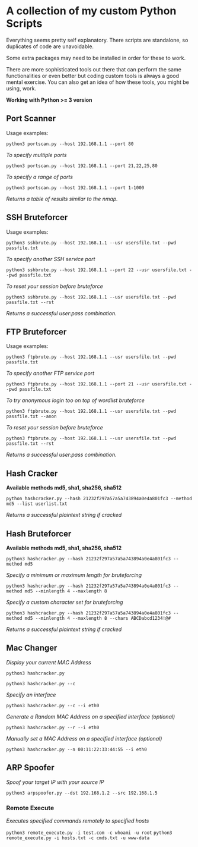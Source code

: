 # A collection of my custom Python Scripts

Everything seems pretty self explanatory. There scripts are standalone, so duplicates of code are unavoidable.

Some extra packages may need to be installed in order for these to work.

There are more sophisticated tools out there that can perform the same functionalities or even better but coding custom tools is always a good mental exercise. You can also get an idea of how these tools, you might be using, work.

**Working with Python >= 3 version**

## Port Scanner

Usage examples:

`python3 portscan.py --host 192.168.1.1 --port 80`

*To specify multiple ports*

`python3 portscan.py --host 192.168.1.1 --port 21,22,25,80`

*To specify a range of ports*

`python3 portscan.py --host 192.168.1.1 --port 1-1000`

*Returns a table of results similar to the nmap.*

## SSH Bruteforcer

Usage examples:

`python3 sshbrute.py --host 192.168.1.1 --usr usersfile.txt --pwd passfile.txt`

*To specify another SSH service port*

`python3 sshbrute.py --host 192.168.1.1 --port 22 --usr usersfile.txt --pwd passfile.txt`

*To reset your session before bruteforce*

`python3 sshbrute.py --host 192.168.1.1 --usr usersfile.txt --pwd passfile.txt --rst`

*Returns a successful user:pass combination.*

## FTP Bruteforcer

Usage examples:

`python3 ftpbrute.py --host 192.168.1.1 --usr usersfile.txt --pwd passfile.txt`

*To specify another FTP service port*

`python3 ftpbrute.py --host 192.168.1.1 --port 21 --usr usersfile.txt --pwd passfile.txt`

*To try anonymous login too on top of wordlist bruteforce*

`python3 ftpbrute.py --host 192.168.1.1 --usr usersfile.txt --pwd passfile.txt --anon`

*To reset your session before bruteforce*

`python3 ftpbrute.py --host 192.168.1.1 --usr usersfile.txt --pwd passfile.txt --rst`

*Returns a successful user:pass combination.*

## Hash Cracker

**Available methods md5, sha1, sha256, sha512**

`python hashcracker.py --hash 21232f297a57a5a743894a0e4a801fc3 --method md5 --list userlist.txt`

*Returns a successful plaintext string if cracked*

## Hash Bruteforcer

**Available methods md5, sha1, sha256, sha512**

`python3 hashcracker.py --hash 21232f297a57a5a743894a0e4a801fc3 --method md5`

*Specify a minimum or maximum length for bruteforcing*

`python3 hashcracker.py --hash 21232f297a57a5a743894a0e4a801fc3 --method md5 --minlength 4 --maxlength 8`

*Specify a custom character set for bruteforcing*

`python3 hashcracker.py --hash 21232f297a57a5a743894a0e4a801fc3 --method md5 --minlength 4 --maxlength 8 --chars ABCDabcd1234!@#`

*Returns a successful plaintext string if cracked*

## Mac Changer

*Display your current MAC Address*

`python3 hashcracker.py`

`python3 hashcracker.py --c`

*Specify an interface*

`python3 hashcracker.py --c --i eth0`

*Generate a Random MAC Address on a specified interface (optional)*

`python3 hashcracker.py --r --i eth0`

*Manually set a MAC Address on a specified interface (optional)*

`python3 hashcracker.py --n 00:11:22:33:44:55 --i eth0`

## ARP Spoofer

*Spoof your target IP with your source IP*

`python3 arpspoofer.py --dst 192.168.1.2 --src 192.168.1.5`

### Remote Execute

*Executes specified commands remotely to specified hosts*

`python3 remote_execute.py -i test.com -c whoami -u root`
`python3 remote_execute.py -i hosts.txt -c cmds.txt -u www-data`
